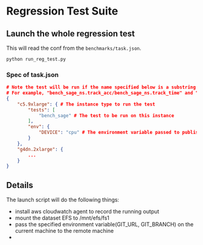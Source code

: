 Regression Test Suite
========================

## Launch the whole regression test
This will read the conf from the `benchmarks/task.json`. 
```bash
python run_reg_test.py
```

### Spec of task.json
```json
# Note the test will be run if the name specified below is a substring of the full test name.
# For example, "bench_sage_ns.track_acc/bench_sage_ns.track_time" and "bench_sage_ns.track_acc/bench_sage_ns.track_time" will both qualified if filtered with "bench_sage". If you want to exclude "bench_sage_ns", you can use "bench_sage." as the filter keyword.
{
    "c5.9xlarge": { # The instance type to run the test
        "tests": [
            "bench_sage" # The test to be run on this instance
        ],
        "env": {
            "DEVICE": "cpu" # The environment variable passed to publish.sh
        }
    },
    "g4dn.2xlarge": {
        ...
    }
}
```

## Details
The launch script will do the following things:
- install aws cloudwatch agent to record the running output
- mount the dataset EFS to /mnt/efs/fs1
- pass the specified environment variable(GIT_URL, GIT_BRANCH) on the current machine to the remote machine
- 